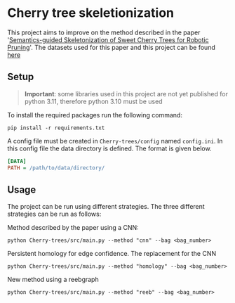 # Cherry tree skeletionization

This project aims to improve on the method described in the paper '[Semantics-guided Skeletonization of Sweet Cherry Trees for
Robotic Pruning](https://arxiv.org/pdf/2103.02833.pdf)'. The datasets used for this paper and this project can be found [here](https://paperswithcode.com/dataset/ufo-cherry-tree-point-clouds)

## Setup
> **Important**: some libraries used in this project are not yet published for python 3.11, therefore python 3.10 must be used

To install the required packages run the following command:
```shell
pip install -r requirements.txt
```

A config file must be created in `Cherry-trees/config` named `config.ini`. In this config file the data directory is defined. The format is given below.

```ini
[DATA]
PATH = /path/to/data/directory/
```

## Usage
The project can be run using different strategies. The three different strategies can be run as follows:

Method described by the paper using a CNN:
```shell
python Cherry-trees/src/main.py --method "cnn" --bag <bag_number>
```

Persistent homology for edge confidence. The replacement for the CNN
```shell
python Cherry-trees/src/main.py --method "homology" --bag <bag_number>
```

New method using a reebgraph
```shell
python Cherry-trees/src/main.py --method "reeb" --bag <bag_number>
```
